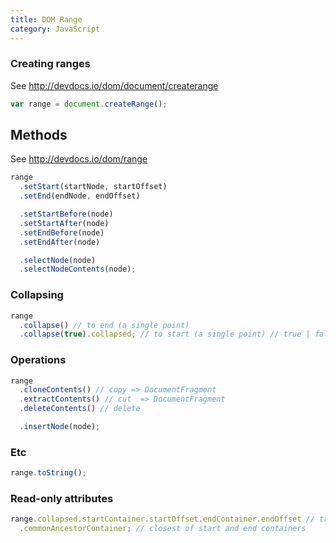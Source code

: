 ```yaml
---
title: DOM Range
category: JavaScript
---
```


### Creating ranges

See <http://devdocs.io/dom/document/createrange>

```js
var range = document.createRange();
```

## Methods

See <http://devdocs.io/dom/range>

```js
range
  .setStart(startNode, startOffset)
  .setEnd(endNode, endOffset)

  .setStartBefore(node)
  .setStartAfter(node)
  .setEndBefore(node)
  .setEndAfter(node)

  .selectNode(node)
  .selectNodeContents(node);
```

### Collapsing

```js
range
  .collapse() // to end (a single point)
  .collapse(true).collapsed; // to start (a single point) // true | false
```

### Operations

```js
range
  .cloneContents() // copy => DocumentFragment
  .extractContents() // cut  => DocumentFragment
  .deleteContents() // delete

  .insertNode(node);
```

### Etc

```js
range.toString();
```

### Read-only attributes

```js
range.collapsed.startContainer.startOffset.endContainer.endOffset // true/false // Node // Node
  .commonAncestorContainer; // closest of start and end containers
```
